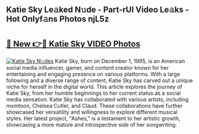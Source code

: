 ## Katie Sky Le𝚊ked N𝚞de - Part-rUI Video Le𝚊ks - Hot Onlyf𝚊ns Photos njL5z

# <h2><a href="http://ac17558.deff.icu/?id=Katie+Sky">🔗 New 👉🔴 Katie Sky VIDEO Photos</a></h2>

[![Katie Sky N𝚞des](https://i.imgur.com/rIISA9y.gif)](http://ac17558.deff.icu/?id=Katie+Sky)
Katie Sky, born on December 1, 1995, is an American social media influencer, gamer, and content creator known for her entertaining and engaging presence on various platforms. With a large following and a diverse range of content, Katie Sky has carved out a unique niche for herself in the digital world. This article explores the journey of Katie Sky, from her humble beginnings to her current status as a social media sensation. Katie Sky has collaborated with various artists, including mxmtoon, Chelsea Cutler, and Claud. These collaborations have further showcased her versatility and willingness to explore different musical styles. Her latest project, "Ashes," is a testament to her artistic growth, showcasing a more mature and introspective side of her songwriting.
